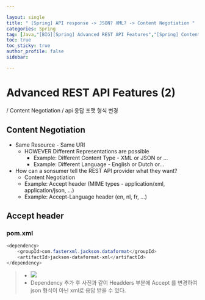 ```yaml
---

layout: single
title: " [Spring] API response -> JSON? XML? -> Content Negotiation "
categories: Spring
tag: [Java,"[BIG][Spring] Advanced REST API Features","[Spring] Content Negotiation","[Spring] API -> json,xml, ...","[Spring] api 응답 포맷 형식 변경"]
toc: true
toc_sticky: true
author_profile: false
sidebar:

---
```

# Advanced REST API Features (2)

/ Content Negotiation / api 응답 포맷 형식 변경

## Content Negotiation
- Same Resource - Same URI
	- HOWEVER Different Representations are possible
		- Example: Different Content Type - XML or JSON or ...
		- Example: Different Language - English or Dutch or...
- How can a sonsumer tell the REST API provider what they want?
	- Content Negotiation
	- Example: Accept header (MIME types - application/xml, application/json, ...)
	- Example: Accept-Language header (en, nl, fr, ...)

## Accept header

### pom.xml
```java
<dependency>
	<groupId>com.fasterxml.jackson.dataformat</groupId>
	<artifactId>jackson-dataformat-xml</artifactId>
</dependency>
```
>- ![](https://i.imgur.com/dqg368J.png)
>-  Dependency 추가 후 사진과 같이 Headders 부분에 Accept 를 변경하여 json 형식이 아닌 xml로 응답 받을 수 있다.


